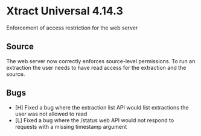 # Xtract Universal 4.14.3

Enforcement of access restriction for the web server

## Source

The web server now correctly enforces source-level permissions. 
To run an extraction the user needs to have read access for the extraction and the source. 

## Bugs

- [H] Fixed a bug where the extraction list API would list extractions the user was not allowed to read
- [L] Fixed a bug where the /status web API would not respond to requests with a missing timestamp argument
